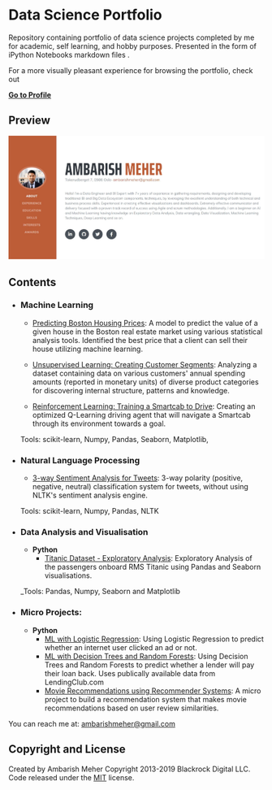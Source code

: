 # Data Science Portfolio
Repository containing portfolio of data science projects completed by me for academic, self learning, and hobby purposes. Presented in the form of iPython Notebooks markdown files .

For a more visually pleasant experience for browsing the portfolio, check out

**[Go to Profile](https://ambarishmeher.github.io/ambarish.meher/.)**

## Preview

[![Resume Preview](./img/my_profile_preview.JPG)](https://ambarishmeher.github.io/ambarish.meher/.)

## Contents

- ### Machine Learning

	- [Predicting Boston Housing Prices](https://github.com/ambarishmeher/data_science_portfolio/blob/master/boston_housing/boston_housing.ipynb): A model to predict the value of a given house in the Boston real estate market using various statistical analysis tools. Identified the best price that a client can sell their house utilizing machine learning.

	- [Unsupervised Learning: Creating Customer Segments](https://github.com/ambarishmeher/data_science_portfolio/blob/master/customer_segments/customer_segments.ipynb): Analyzing a dataset containing data on various customers' annual spending amounts (reported in monetary units) of diverse product categories for discovering internal structure, patterns and knowledge.
	
	- [Reinforcement Learning: Training a Smartcab to Drive](https://github.com/ambarishmeher/data_science_portfolio/blob/master/smart_cab/smartcab.ipynb): Creating an optimized Q-Learning driving agent that will navigate a Smartcab through its environment towards a goal.

	Tools: scikit-learn, Numpy, Pandas, Seaborn, Matplotlib, 

- ### Natural Language Processing

	- [3-way Sentiment Analysis for Tweets](https://github.com/ambarishmeher/data_science_portfolio/blob/master/twitter_sentiment/3-Way_Twitter_Sentiment_Analysis.ipynb): 3-way polarity (positive, negative, neutral) classification system for tweets, without using NLTK's sentiment analysis engine.

	Tools: scikit-learn, Numpy, Pandas, NLTK

- ### Data Analysis and Visualisation
	- __Python__
		- [Titanic Dataset - Exploratory Analysis](https://github.com/ambarishmeher/data_science_portfolio/blob/master/EDA/Titanic_Dataset_EDA.ipynb): Exploratory Analysis of the passengers onboard RMS Titanic using Pandas and Seaborn visualisations.
		
	_Tools: Pandas, Numpy, Seaborn and Matplotlib


- ### Micro Projects: 

	- __Python__
		- [ML with Logistic Regression](https://github.com/ambarishmeher/data_science_portfolio/blob/master/Micro_Projects/Logistic_Regression_Model.ipynb): Using Logistic Regression to predict whether an internet user clicked an ad or not.
		- [ML with Decision Trees and Random Forests](https://github.com/ambarishmeher/data_science_portfolio/blob/master/Micro_Projects/Model_Decision_Trees_vs_Random_Forests.ipynb): Using Decision Trees and Random Forests to predict whether a lender will pay their loan back. Uses publically available data from LendingClub.com
		- [Movie Recommendations using Recommender Systems](https://github.com/ambarishmeher/data_science_portfolio/blob/master/Micro_Projects/Recommendation_Systems_Model.ipynb): A micro project to build a recommendation system that makes movie recommendations based on user review similarities. 

You can reach me at: ambarishmeher@gmail.com

## Copyright and License
Created by Ambarish Meher
Copyright 2013-2019 Blackrock Digital LLC. Code released under the [MIT](https://github.com/BlackrockDigital/startbootstrap-resume/blob/gh-pages/LICENSE) license.
